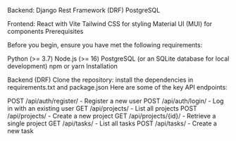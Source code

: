Backend:
Django Rest Framework (DRF)
PostgreSQL 


Frontend:
React with Vite
Tailwind CSS for styling
Material UI (MUI) for components
Prerequisites

Before you begin, ensure you have met the following requirements:

Python (>= 3.7)
Node.js (>= 16)
PostgreSQL (or an SQLite database for local development)
npm or yarn
Installation

Backend (DRF)
Clone the repository:
install the dependencies in requirements.txt and package.json
Here are some of the key API endpoints:

POST /api/auth/register/ - Register a new user
POST /api/auth/login/ - Log in with an existing user
GET /api/projects/ - List all projects
POST /api/projects/ - Create a new project
GET /api/projects/{id}/ - Retrieve a single project
GET /api/tasks/ - List all tasks
POST /api/tasks/ - Create a new task


